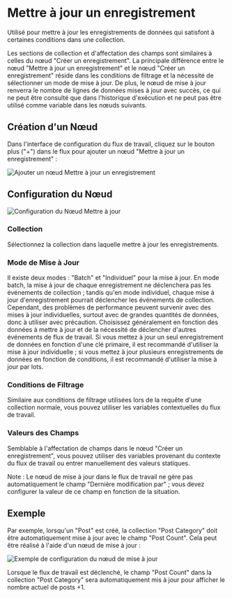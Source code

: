 # Mettre à jour un enregistrement

Utilisé pour mettre à jour les enregistrements de données qui satisfont à certaines conditions dans une collection.

Les sections de collection et d'affectation des champs sont similaires à celles du nœud "Créer un enregistrement". La principale différence entre le nœud "Mettre à jour un enregistrement" et le nœud "Créer un enregistrement" réside dans les conditions de filtrage et la nécessité de sélectionner un mode de mise à jour. De plus, le nœud de mise à jour renverra le nombre de lignes de données mises à jour avec succès, ce qui ne peut être consulté que dans l'historique d'exécution et ne peut pas être utilisé comme variable dans les nœuds suivants.

## Création d'un Nœud

Dans l'interface de configuration du flux de travail, cliquez sur le bouton plus ("+") dans le flux pour ajouter un nœud "Mettre à jour un enregistrement" :

![Ajouter un nœud Mettre à jour un enregistrement](https://static-docs.nocobase.com/9ff24d7bc173b3a71decc1f70ca9fb66.png)

## Configuration du Nœud

![Configuration du Nœud Mettre à jour](https://static-docs.nocobase.com/98e0f941c57275fc835f08260d0b2e86.png)

### Collection

Sélectionnez la collection dans laquelle mettre à jour les enregistrements.

### Mode de Mise à Jour

Il existe deux modes : "Batch" et "Individuel" pour la mise à jour. En mode batch, la mise à jour de chaque enregistrement ne déclenchera pas les événements de collection ; tandis qu'en mode individuel, chaque mise à jour d'enregistrement pourrait déclencher les événements de collection. Cependant, des problèmes de performance peuvent survenir avec des mises à jour individuelles, surtout avec de grandes quantités de données, donc à utiliser avec précaution. Choisissez généralement en fonction des données à mettre à jour et de la nécessité de déclencher d'autres événements de flux de travail. Si vous mettez à jour un seul enregistrement de données en fonction d'une clé primaire, il est recommandé d'utiliser la mise à jour individuelle ; si vous mettez à jour plusieurs enregistrements de données en fonction de conditions, il est recommandé d'utiliser la mise à jour par lots.

### Conditions de Filtrage

Similaire aux conditions de filtrage utilisées lors de la requête d'une collection normale, vous pouvez utiliser les variables contextuelles du flux de travail.

### Valeurs des Champs

Semblable à l'affectation de champs dans le nœud "Créer un enregistrement", vous pouvez utiliser des variables provenant du contexte du flux de travail ou entrer manuellement des valeurs statiques.

Note : Le nœud de mise à jour dans le flux de travail ne gère pas automatiquement le champ "Dernière modification par" ; vous devez configurer la valeur de ce champ en fonction de la situation.

## Exemple

Par exemple, lorsqu'un "Post" est créé, la collection "Post Category" doit être automatiquement mise à jour avec le champ "Post Count". Cela peut être réalisé à l'aide d'un nœud de mise à jour :

![Exemple de configuration du nœud de mise à jour](https://static-docs.nocobase.com/98e0f941c57275fc835f08260d0b2e86.png)

Lorsque le flux de travail est déclenché, le champ "Post Count" dans la collection "Post Category" sera automatiquement mis à jour pour afficher le nombre actuel de posts +1.
